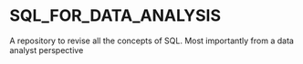 # SQL_FOR_DATA_ANALYSIS
A repository to revise all the concepts of SQL. Most importantly from a data analyst perspective
